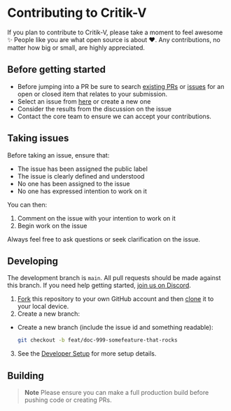 # Contributing to Critik-V

If you plan to contribute to Critik-V, please take a moment to feel awesome ✨ People like you are what open source is about ♥. Any contributions, no matter how big or small, are highly appreciated.

## Before getting started

- Before jumping into a PR be sure to search [existing PRs](https://github.com/Critik-V/Critik-V/pulls) or [issues](https://github.com/Critik-V/Critik-V/issues) for an open or closed item that relates to your submission.
- Select an issue from [here](https://github.com/Critik-V/Critik-V/issues) or create a new one
- Consider the results from the discussion on the issue
- Contact the core team to ensure we can accept your contributions.

## Taking issues

Before taking an issue, ensure that:

- The issue has been assigned the public label
- The issue is clearly defined and understood
- No one has been assigned to the issue
- No one has expressed intention to work on it

You can then:

1. Comment on the issue with your intention to work on it
2. Begin work on the issue

Always feel free to ask questions or seek clarification on the issue.

## Developing

The development branch is <code>main</code>. All pull requests should be made against this branch. If you need help getting started, [join us on Discord](https://discord.gg/Bw9Aa7zC).

1. [Fork](https://help.github.com/articles/fork-a-repo/) this repository to your
   own GitHub account and then
   [clone](https://help.github.com/articles/cloning-a-repository/) it to your local device.
2. Create a new branch:

- Create a new branch (include the issue id and something readable):

  ```sh
  git checkout -b feat/doc-999-somefeature-that-rocks
  ```

3. See the [Developer Setup](./README.md) for more setup details.

## Building

> **Note**
> Please ensure you can make a full production build before pushing code or creating PRs.